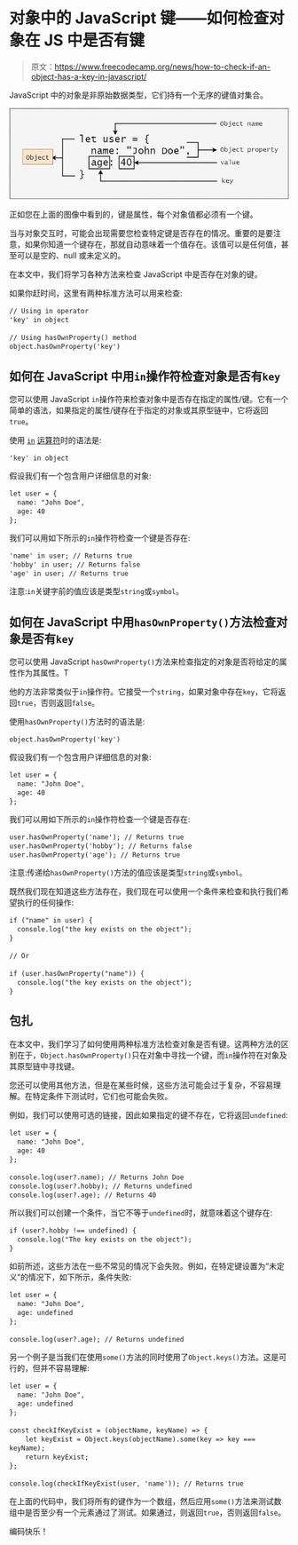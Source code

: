 # 对象中的 JavaScript 键——如何检查对象在 JS 中是否有键

> 原文：<https://www.freecodecamp.org/news/how-to-check-if-an-object-has-a-key-in-javascript/>

JavaScript 中的对象是非原始数据类型，它们持有一个无序的键值对集合。

![s_D8321C80F6574B261A5AA02D2476A50C8DDF61A6CC2583DCEE0E18EC365EF07B_1658417045591_Untitled+Diagram](img/d56d07b1b451a8e85a415e02d72ed69d.png)

正如您在上面的图像中看到的，键是属性，每个对象值都必须有一个键。

当与对象交互时，可能会出现需要您检查特定键是否存在的情况。重要的是要注意，如果你知道一个键存在，那就自动意味着一个值存在。该值可以是任何值，甚至可以是空的、null 或未定义的。

在本文中，我们将学习各种方法来检查 JavaScript 中是否存在对象的键。

如果你赶时间，这里有两种标准方法可以用来检查:

```
// Using in operator
'key' in object

// Using hasOwnProperty() method
object.hasOwnProperty('key') 
```

## 如何在 JavaScript 中用`in`操作符检查对象是否有`key`

您可以使用 JavaScript `in`操作符来检查对象中是否存在指定的属性/键。它有一个简单的语法，如果指定的属性/键存在于指定的对象或其原型链中，它将返回`true`。

使用 [`in`](https://www.freecodecamp.org/news/the-javascript-in-operator-explained-with-examples/) [运算符](https://www.freecodecamp.org/news/the-javascript-in-operator-explained-with-examples/)时的语法是:

```
'key' in object 
```

假设我们有一个包含用户详细信息的对象:

```
let user = {
  name: "John Doe",
  age: 40
}; 
```

我们可以用如下所示的`in`操作符检查一个键是否存在:

```
'name' in user; // Returns true
'hobby' in user; // Returns false
'age' in user; // Returns true 
```

注意:`in`关键字前的值应该是类型`string`或`symbol`。

## 如何在 JavaScript 中用`hasOwnProperty()`方法检查对象是否有`key`

您可以使用 JavaScript `hasOwnProperty()`方法来检查指定的对象是否将给定的属性作为其属性。T

他的方法非常类似于`in`操作符。它接受一个`string`，如果对象中存在`key`，它将返回`true`，否则返回`false`。

使用`hasOwnProperty()`方法时的语法是:

```
object.hasOwnProperty('key') 
```

假设我们有一个包含用户详细信息的对象:

```
let user = {
  name: "John Doe",
  age: 40
}; 
```

我们可以用如下所示的`in`操作符检查一个键是否存在:

```
user.hasOwnProperty('name'); // Returns true
user.hasOwnProperty('hobby'); // Returns false
user.hasOwnProperty('age'); // Returns true 
```

注意:传递给`hasOwnProperty()`方法的值应该是类型`string`或`symbol`。

既然我们现在知道这些方法存在，我们现在可以使用一个条件来检查和执行我们希望执行的任何操作:

```
if ("name" in user) {
  console.log("the key exists on the object");
}

// Or

if (user.hasOwnProperty("name")) {
  console.log("the key exists on the object");
} 
```

## 包扎

在本文中，我们学习了如何使用两种标准方法检查对象是否有键。这两种方法的区别在于，`Object.hasOwnProperty()`只在对象中寻找一个键，而`in`操作符在对象及其原型链中寻找键。

您还可以使用其他方法，但是在某些时候，这些方法可能会过于复杂，不容易理解。在特定条件下测试时，它们也可能会失败。

例如，我们可以使用可选的链接，因此如果指定的键不存在，它将返回`undefined`:

```
let user = {
  name: "John Doe",
  age: 40
};

console.log(user?.name); // Returns John Doe
console.log(user?.hobby); // Returns undefined
console.log(user?.age); // Returns 40 
```

所以我们可以创建一个条件，当它不等于`undefined`时，就意味着这个键存在:

```
if (user?.hobby !== undefined) {
  console.log("The key exists on the object");
} 
```

如前所述，这些方法在一些不常见的情况下会失败。例如，在特定键设置为“未定义”的情况下，如下所示，条件失败:

```
let user = {
  name: "John Doe",
  age: undefined
};

console.log(user?.age); // Returns undefined 
```

另一个例子是当我们在使用`some()`方法的同时使用了`Object.keys()`方法。这是可行的，但并不容易理解:

```
let user = {
  name: "John Doe",
  age: undefined
};

const checkIfKeyExist = (objectName, keyName) => {
    let keyExist = Object.keys(objectName).some(key => key === keyName);
    return keyExist;
};

console.log(checkIfKeyExist(user, 'name')); // Returns true 
```

在上面的代码中，我们将所有的键作为一个数组，然后应用`some()`方法来测试数组中是否至少有一个元素通过了测试。如果通过，则返回`true`，否则返回`false`。

编码快乐！
